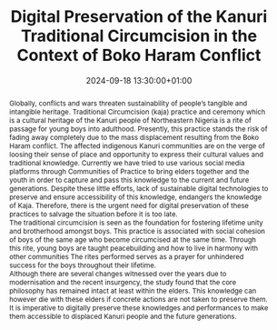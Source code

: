 ---
abstract: "Globally, conflicts and wars threaten sustainability of people’s tangible
  and intangible heritage. Traditional Circumcision (kaja) practice and ceremony which
  is a cultural heritage of the Kanuri people of Northeastern Nigeria is a rite of
  passage for young boys into adulthood. Presently, this practice stands the risk
  of fading away completely due to the mass displacement resulting from the Boko Haram
  conflict. The affected indigenous Kanuri communities are on the verge of loosing
  their sense of place and opportunity to express their cultural values and traditional
  knowledge. Currently we have tried to use various social media platforms through
  Communities of Practice to bring elders together and the youth in order to capture
  and pass this knowledge to the current and future generations. Despite these little
  efforts, lack of sustainable digital technologies to preserve and ensure accessibility
  of this knowledge, endangers the knowledge of Kaja. Therefore, there is the urgent
  need for digital preservation of these practices to salvage the situation before
  it is too late. \n\nThe traditional circumcision is seen as the foundation for fostering
  lifetime unity and brotherhood amongst boys. This practice is associated with social
  cohesion of boys of the same age who become circumcised at the same time.\nThrough
  this rite, young boys are taught peacebuilding and how to live in harmony with other
  communities\nThe rites performed serves as a prayer for unhindered success for the
  boys throughout their lifetime.\n\n\nAlthough there are several changes witnessed
  over the years due to modernisation and the recent insurgency, the study found that
  the core philosophy has remained intact at least within the elders. This knowledge
  can however die with these elders if concrete actions are not taken to preserve
  them. It is imperative to digitally preserve these knowledges and performances to
  make them accessible to displaced Kanuri people and the future generations."
creators:
- Usman Ibrahim
date: 2024-09-18 13:30:00+01:00
document_url: https://zenodo.org/records/13906269
grand_parent: iPRES
institutions: []
keywords:
- approaches to preservation
- from document to data
landing_page_url: https://zenodo.org/records/13906269
language: eng
layout: publication
license: Creative Commons Attribution 4.0 (CC-BY-4.0)
notes_url: https://docs.google.com/document/d/1MToYP8iGZoTWR3l_d6IHQm8iNRXr1ozm5lJNA9ercLM/edit#heading=h.aar4tupij1po
parent: iPRES 2024
publication_type: lightning talk
size: null
slides_url: https://zenodo.org/records/13906269
source_name: iPRES
stream_url: https://www.archief.vlaanderen.be/archief/records/dossiers/5acb210228ce4315ae650812d056a482329eb83ed2dc42398a51505dc153be81/documents/3ec04ee9969c4ac48501aa9100cd6f752a2085cce7cc414588e4c6fc22f07e98
title: Digital Preservation of the Kanuri Traditional Circumcision in the Context
  of Boko Haram Conflict
year: 2024
---